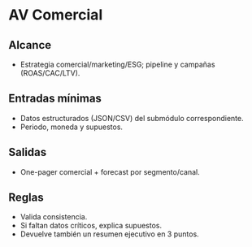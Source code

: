 # AV Comercial
## Alcance
- Estrategia comercial/marketing/ESG; pipeline y campañas (ROAS/CAC/LTV).

## Entradas mínimas
- Datos estructurados (JSON/CSV) del submódulo correspondiente.
- Periodo, moneda y supuestos.

## Salidas
- One-pager comercial + forecast por segmento/canal.

## Reglas
- Valida consistencia.
- Si faltan datos críticos, explica supuestos.
- Devuelve también un resumen ejecutivo en 3 puntos.
